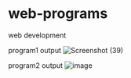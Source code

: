 # web-programs
web development

program1 output
![Screenshot (39)](https://github.com/kashamma2024/web-programs/assets/136564023/1128a95a-fda3-47d7-b1d1-76abf02290a1)


program2 output
![image](https://github.com/kashamma2024/web-programs/assets/136564023/f56c1a6e-9a88-4399-bbff-0dcfef6ebc97)


